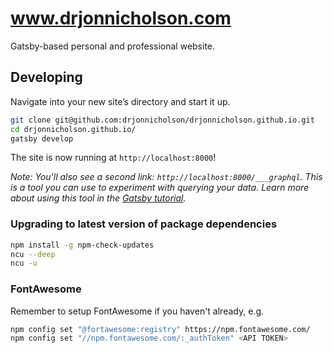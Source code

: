 # www.drjonnicholson.com

Gatsby-based personal and professional website.

## Developing 

Navigate into your new site’s directory and start it up.

```sh
git clone git@github.com:drjonnicholson/drjonnicholson.github.io.git
cd drjonnicholson.github.io/
gatsby develop
```

The site is now running at `http://localhost:8000`!

_Note: You'll also see a second link: _`http://localhost:8000/___graphql`_. This is a tool you can use to experiment with querying your data. Learn more about using this tool in the [Gatsby tutorial](https://www.gatsbyjs.org/tutorial/part-five/#introducing-graphiql)._

### Upgrading to latest version of package dependencies

```sh
npm install -g npm-check-updates  
ncu --deep
ncu -u
```

### FontAwesome

Remember to setup FontAwesome if you haven't already, e.g.

```sh
npm config set "@fortawesome:registry" https://npm.fontawesome.com/
npm config set "//npm.fontawesome.com/:_authToken" <API TOKEN>
```


